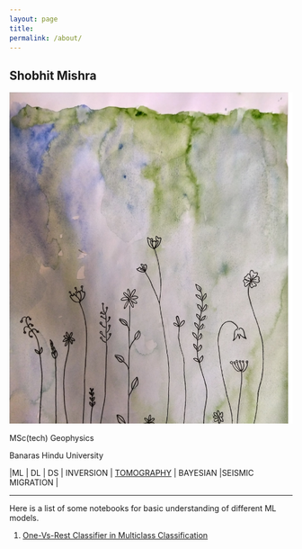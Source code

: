 ```yaml
---
layout: page
title: 
permalink: /about/
---
```


 ## Shobhit Mishra

 ![Image](https://github.com/thelearningcurves/my_blog/blob/master/images/front%20page.jpg?raw=true)

 MSc(tech) Geophysics

 Banaras Hindu University


 |ML | DL | DS | INVERSION | [TOMOGRAPHY](https://thelearningcurves.github.io/tomography/) | BAYESIAN |SEISMIC MIGRATION |



------------------------------
Here is a list of some notebooks for basic understanding of different ML models.

1. [One-Vs-Rest Classifier in Multiclass Classification](https://github.com/thelearningcurves/my_blog/blob/master/trial_with_cars.ipynb)
